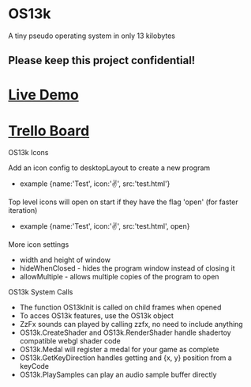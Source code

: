 # OS13k
A tiny pseudo operating system in only 13 kilobytes

## Please keep this project confidential!

# [Live Demo](https://3d2k.com/js/os13k)
# [Trello Board](https://trello.com/b/1PNeOZfM/os13k)

OS13k Icons

Add an icon config to desktopLayout to create a new program
- example {name:'Test', icon:'✌️', src:'test.html'}

Top level icons will open on start if they have the flag 'open' (for faster iteration)
- example {name:'Test', icon:'✌️', src:'test.html', open}

More icon settings
- width and height of window
- hideWhenClosed - hides the program window instead of closing it
- allowMultiple - allows multiple copies of the program to open

OS13k System Calls
- The function OS13kInit is called on child frames when opened
- To acces OS13k features, use the OS13k object
- ZzFx sounds can played by calling zzfx, no need to include anything
- OS13k.CreateShader and OS13k.RenderShader handle shadertoy compatible webgl shader code
- OS13k.Medal will register a medal for your game as complete
- OS13k.GetKeyDirection handles getting and {x, y} position from a keyCode
- OS13k.PlaySamples can play an audio sample buffer directly
